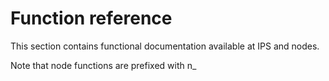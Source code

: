 # Function reference

This section contains functional documentation available at IPS and nodes.

Note that node functions are prefixed with n_

